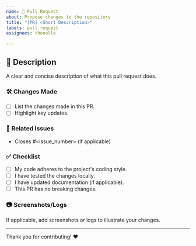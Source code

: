 ```yaml
---
name: 🚀 Pull Request
about: Propose changes to the repository
title: "[PR] <Short Description>"
labels: pull request
assignees: thenolle

---
```


## 🚀 Description

A clear and concise description of what this pull request does.

### 🛠️ Changes Made
- [ ] List the changes made in this PR.
- [ ] Highlight key updates.

### 📄 Related Issues
- Closes #<issue_number> (if applicable)

### ✅ Checklist
- [ ] My code adheres to the project's coding style.
- [ ] I have tested the changes locally.
- [ ] I have updated documentation (if applicable).
- [ ] This PR has no breaking changes.

### 📷 Screenshots/Logs
If applicable, add screenshots or logs to illustrate your changes.

---

Thank you for contributing! ❤️
